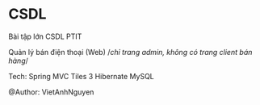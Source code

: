 # CSDL
Bài tập lớn CSDL PTIT

Quản lý bán điện thoại (Web)
/*chỉ trang admin, không có trang client bán hàng*/

Tech:
  Spring MVC
  Tiles 3
  Hibernate
  MySQL

@Author: VietAnhNguyen

